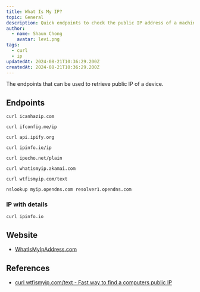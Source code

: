 ```yaml
---
title: What Is My IP?
topic: General
description: Quick endpoints to check the public IP address of a machine
author:
  - name: Shaun Chong
    avatar: levi.png
tags:
  - curl
  - ip
updatedAt: 2024-08-21T10:36:29.200Z
createdAt: 2024-08-21T10:36:29.200Z
---
```


The endpoints that can be used to retrieve public IP of a device.

## Endpoints

```
curl icanhazip.com
```

```
curl ifconfig.me/ip
```

```
curl api.ipify.org
```

```
curl ipinfo.io/ip
```

```
curl ipecho.net/plain
```

```
curl whatismyip.akamai.com
```

```
curl wtfismyip.com/text
```

```
nslookup myip.opendns.com resolver1.opendns.com
```

### IP with details

```
curl ipinfo.io
```

## Website

- [WhatIsMyIpAddress.com](https://whatismyipaddress.com/)

## References

- [curl wtfismyip.com/text - Fast way to find a computers public IP](https://www.reddit.com/r/sysadmin/comments/t5xnco/curl_wtfismyipcomtext_fast_way_to_find_a/)
